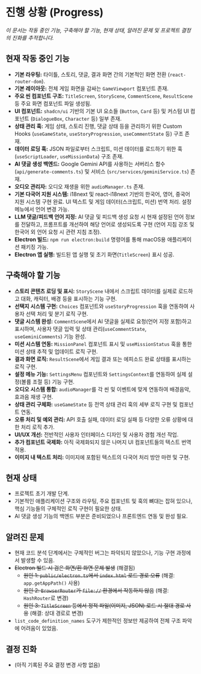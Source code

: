 # 진행 상황 (Progress)

_이 문서는 작동 중인 기능, 구축해야 할 기능, 현재 상태, 알려진 문제 및 프로젝트 결정의 진화를 추적합니다._

## 현재 작동 중인 기능

- **기본 라우팅:** 타이틀, 스토리, 댓글, 결과 화면 간의 기본적인 화면 전환 (`react-router-dom`).
- **기본 레이아웃:** 전체 게임 화면을 감싸는 `GameViewport` 컴포넌트 존재.
- **주요 씬 컴포넌트 구조:** `TitleScreen`, `StoryScene`, `CommentScene`, `ResultScene` 등 주요 화면 컴포넌트 파일 생성됨.
- **UI 컴포넌트:** `shadcn/ui` 기반의 기본 UI 요소들 (`Button`, `Card` 등) 및 커스텀 UI 컴포넌트 (`DialogueBox`, `Character` 등) 일부 존재.
- **상태 관리 훅:** 게임 상태, 스토리 진행, 댓글 상태 등을 관리하기 위한 Custom Hooks (`useGameState`, `useStoryProgression`, `useCommentState` 등) 구조 존재.
- **데이터 로딩 훅:** JSON 파일로부터 스크립트, 미션 데이터를 로드하기 위한 훅 (`useScriptLoader`, `useMissionData`) 구조 존재.
- **AI 댓글 생성 백엔드:** Google Gemini API를 사용하는 서버리스 함수 (`api/generate-comments.ts`) 및 서비스 (`src/services/geminiService.ts`) 존재.
- **오디오 관리자:** 오디오 재생을 위한 `audioManager.ts` 존재.
- **기본 다국어 지원 시스템:** i18next 및 react-i18next 기반의 한국어, 영어, 중국어 지원 시스템 구현 완료. UI 텍스트 및 게임 데이터(스크립트, 미션) 번역 처리. 설정 메뉴에서 언어 변경 가능.
- **LLM 댓글/피드백 언어 지정:** AI 댓글 및 피드백 생성 요청 시 현재 설정된 언어 정보를 전달하고, 프롬프트를 개선하여 해당 언어로 생성되도록 구현 (언어 지침 강조 및 한국어 외 언어 요청 시 관련 지침 조정).
- **Electron 빌드:** `npm run electron:build` 명령어를 통해 macOS용 애플리케이션 패키징 가능.
- **Electron 앱 실행:** 빌드된 앱 실행 및 초기 화면(`TitleScreen`) 표시 성공.

## 구축해야 할 기능

- **스토리 콘텐츠 로딩 및 표시:** `StoryScene` 내에서 스크립트 데이터를 실제로 로드하고 대화, 캐릭터, 배경 등을 표시하는 기능 구현.
- **선택지 시스템 구현:** `Choices` 컴포넌트와 `useStoryProgression` 훅을 연동하여 사용자 선택 처리 및 분기 로직 구현.
- **댓글 시스템 완성:** `CommentScene`에서 AI 댓글을 실제로 요청(언어 지정 포함)하고 표시하며, 사용자 댓글 입력 및 상태 관리(`useCommentState`, `useGeminiComments`) 기능 완성.
- **미션 시스템 연동:** `MissionPanel` 컴포넌트 표시 및 `useMissionStatus` 훅을 통한 미션 상태 추적 및 업데이트 로직 구현.
- **결과 화면 로직:** `ResultScene`에서 게임 결과 또는 에피소드 완료 상태를 표시하는 로직 구현.
- **설정 메뉴 기능:** `SettingsMenu` 컴포넌트와 `SettingsContext`를 연동하여 실제 설정(볼륨 조절 등) 기능 구현.
- **오디오 시스템 통합:** `audioManager`를 각 씬 및 이벤트에 맞게 연동하여 배경음악, 효과음 재생 구현.
- **상태 관리 구체화:** `useGameState` 등 전역 상태 관리 훅의 세부 로직 구현 및 컴포넌트 연동.
- **오류 처리 및 예외 관리:** API 호출 실패, 데이터 로딩 실패 등 다양한 오류 상황에 대한 처리 로직 추가.
- **UI/UX 개선:** 전반적인 사용자 인터페이스 디자인 및 사용자 경험 개선 작업.
- **추가 컴포넌트 국제화:** 아직 국제화되지 않은 나머지 UI 컴포넌트들의 텍스트 번역 적용.
- **이미지 내 텍스트 처리:** 이미지에 포함된 텍스트의 다국어 처리 방안 마련 및 구현.

## 현재 상태

- 프로젝트 초기 개발 단계.
- 기본적인 애플리케이션 구조와 라우팅, 주요 컴포넌트 및 훅의 뼈대는 잡혀 있으나, 핵심 기능들의 구체적인 로직 구현이 필요한 상태.
- AI 댓글 생성 기능의 백엔드 부분은 준비되었으나 프론트엔드 연동 및 완성 필요.

## 알려진 문제

- 현재 코드 분석 단계에서는 구체적인 버그는 파악되지 않았으나, 기능 구현 과정에서 발생할 수 있음.
- ~~Electron 빌드 시 검은 화면/흰 화면 문제 발생~~ (해결됨)
  - ~~원인 1: `public/electron.ts`에서 `index.html` 로드 경로 오류~~ (해결: `app.getAppPath()` 사용)
  - ~~원인 2: `BrowserRouter`가 `file://` 환경에서 작동하지 않음~~ (해결: `HashRouter`로 변경)
  - ~~원인 3: `TitleScreen` 등에서 정적 파일(이미지, JSON) 로드 시 절대 경로 사용~~ (해결: 상대 경로로 변경)
- `list_code_definition_names` 도구가 제한적인 정보만 제공하여 전체 구조 파악에 어려움이 있었음.

## 결정 진화

- (아직 기록된 주요 결정 변경 사항 없음)

